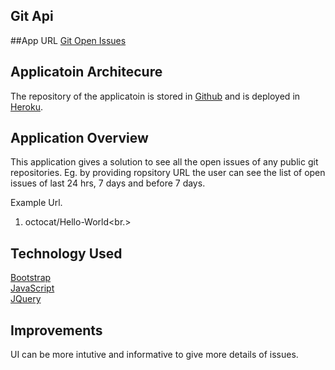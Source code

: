 ## Git Api

##App URL
[Git Open Issues](https://git-issues-api.herokuapp.com)

Applicatoin Architecure
-----------
The repository of the applicatoin is stored in [Github](https://github.com/rohitraja/gitapi) and is deployed in [Heroku](https://git-issues-api.herokuapp.com).


Application Overview
-----------------------------------------
This application gives a solution to see all the open issues of any public git repositories. Eg. by providing ropsitory URL 
the user can see the list of open issues of last 24 hrs, 7 days and before 7 days. <br/>

Example Url.<br/>
1. octocat/Hello-World<br.>

Technology Used
-------------------------
[Bootstrap](http://getbootstrap.com/)<br/>
[JavaScript](https://www.javascript.com/)<br/>
[JQuery](https://jquery.com/)<br/>

Improvements
--------------------------
UI can be more intutive and informative to give more details of issues.
